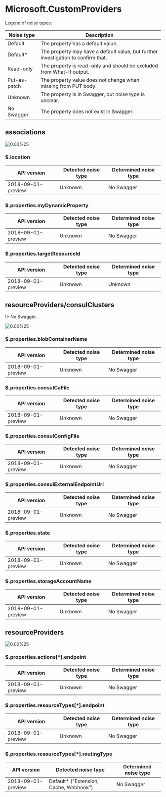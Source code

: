 # Microsoft.CustomProviders

Legend of noise types:

| Noise type   | Description                                                                       |
| ------------ | --------------------------------------------------------------------------------- |
| Default      | The property has a default value.                                                 |
| Default*     | The property may have a default value, but further investigation to confirm that. |
| Read-only    | The property is read-only and should be excluded from What-If output.             |
| Put-as-patch | The property value does not change when missing from PUT body.                    |
| Unknown      | The property is in Swagger, but noise type is unclear.                            |
| No Swagger   | The property does not exist in Swagger.                                           |

## associations

![0.00%25](https://img.shields.io/badge/0.00%25-%E2%98%86☆☆☆☆☆☆☆☆☆-red)

### \$.location

| API version        | Detected noise type | Determined noise type |
| ------------------ | ------------------- | --------------------- |
| 2018-09-01-preview | Unknown             | No Swagger            |

### \$.properties.myDynamicProperty

| API version        | Detected noise type | Determined noise type |
| ------------------ | ------------------- | --------------------- |
| 2018-09-01-preview | Unknown             | No Swagger            |

### \$.properties.targetResourceId

| API version        | Detected noise type | Determined noise type |
| ------------------ | ------------------- | --------------------- |
| 2018-09-01-preview | Unknown             | Unknown               |

## resourceProviders/consulClusters

!> No Swagger.

![0.00%25](https://img.shields.io/badge/0.00%25-%E2%98%86☆☆☆☆☆☆☆☆☆-red)

### \$.properties.blobContainerName

| API version        | Detected noise type | Determined noise type |
| ------------------ | ------------------- | --------------------- |
| 2018-09-01-preview | Unknown             | No Swagger            |

### \$.properties.consulCaFile

| API version        | Detected noise type | Determined noise type |
| ------------------ | ------------------- | --------------------- |
| 2018-09-01-preview | Unknown             | No Swagger            |

### \$.properties.consulConfigFile

| API version        | Detected noise type | Determined noise type |
| ------------------ | ------------------- | --------------------- |
| 2018-09-01-preview | Unknown             | No Swagger            |

### \$.properties.consulExternalEndpointUrl

| API version        | Detected noise type | Determined noise type |
| ------------------ | ------------------- | --------------------- |
| 2018-09-01-preview | Unknown             | No Swagger            |

### \$.properties.state

| API version        | Detected noise type | Determined noise type |
| ------------------ | ------------------- | --------------------- |
| 2018-09-01-preview | Unknown             | No Swagger            |

### \$.properties.storageAccountName

| API version        | Detected noise type | Determined noise type |
| ------------------ | ------------------- | --------------------- |
| 2018-09-01-preview | Unknown             | No Swagger            |

## resourceProviders

![0.00%25](https://img.shields.io/badge/0.00%25-%E2%98%86☆☆☆☆☆☆☆☆☆-red)

### \$.properties.actions[*].endpoint

| API version        | Detected noise type | Determined noise type |
| ------------------ | ------------------- | --------------------- |
| 2018-09-01-preview | Unknown             | No Swagger            |

### \$.properties.resourceTypes[*].endpoint

| API version        | Detected noise type | Determined noise type |
| ------------------ | ------------------- | --------------------- |
| 2018-09-01-preview | Unknown             | No Swagger            |

### \$.properties.resourceTypes[*].routingType

| API version        | Detected noise type                    | Determined noise type |
| ------------------ | -------------------------------------- | --------------------- |
| 2018-09-01-preview | Default* ("Extension, Cache, Webhook") | No Swagger            |
